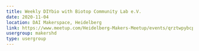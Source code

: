 ```yaml
---
title: Weekly DIYbio with Biotop Community Lab e.V.
date: 2020-11-04
location: DAI Makerspace, Heidelberg
link: https://www.meetup.com/Heidelberg-Makers-Meetup/events/qrztwpybcpbgb/
usergroup: makershd
type: usergroup
---
```

